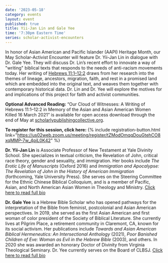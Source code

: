 ```yaml
---
date: '2023-05-18'
category: events
layout: event
published: true
title: Yii-Jan Lin and Gale Yee
time: '7:30pm Eastern Time'
series: scholar-activist-encounters
---
```

In honor of Asian American and Pacific Islander (AAPI) Heritage Month, our May Scholar-Activist Encounter will feature Dr. Yii-Jan Lin in dialogue with Dr. Gale Yee. They will discuss Dr. Lin’s recent effort to innovate a way of "writing" biblical texts that responds to the needs of anti-racism movements today. Her writing of [Hebrews 11:1–12:2](https://bible.oremus.org/?ql=548882538) draws from her research into the themes of lineage, ancestors, migration, faith, and rest in a promised land which are embedded into the original text, and weaves them together with contemporary historical data. Dr. Lin and Dr. Yee will explore the motives for and implications of this project for faith and activist communities. 

**Optional Advanced Reading:** “Our Cloud of Witnesses: A Writing of Hebrews 11:1–12:2 in Memory of the Asian and Asian American Women Killed 16 March 2021” is available for open access download through the end of May at [scholarlypublishingcollective.org](https://scholarlypublishingcollective.org/sblpress/jbl/article/141/4/761/342705/Our-Cloud-of-Witnesses-A-Writing-of-Hebrews-11-1).

**To register for this session, click here:** {% include registration-button.html link="https://us02web.zoom.us/meeting/register/tZModOmqqDouGtehCO8xqMMP-7w_4piL0K42" %}

**Dr. Yii-Jan Lin** is Associate Professor of New Testament at Yale Divinity School. She specializes in textual criticism, the Revelation of John, critical race theory, gender and sexuality, and immigration. Her books include _The Erotic Life of Manuscripts_ (Oxford 2016) and _Immigration and Apocalypse: The Revelation of John in the History of American Immigration_ (forthcoming, Yale University Press). She serves on the Steering Committee for the Ethnic Chinese Biblical Colloquium, and is a member of Pacific, Asian, and North American Asian Women in Theology and Ministry. [Click here to read full bio](https://divinity.yale.edu/faculty-and-research/yds-faculty/yii-jan-lin)

**Dr. Gale Yee** is a Hebrew Bible Scholar who has opened pathways for the interpretation of the Bible from feminist, postcolonial and Asian American perspectives. In 2019, she served as the first Asian American and first woman of color president of the Society of Biblical Literature. She currently lives at Pilgrim Place, a retirement community in Claremont, CA, known for its social activism. Her publications include _Towards and Asian American Biblical Hermeneutics: An Intersectional Anthology_ (2021), _Poor Banished Children of Eve: Woman as Evil in the Hebrew Bible_ (2003), and others. In 2020 she was awarded an honorary Doctor of Divinity from Virginia Theological Seminary. Dr. Yee currently serves on the Board of CLBSJ. [Click here to read full bio](https://clbsj.org/about/leadership/gale-yee/)

